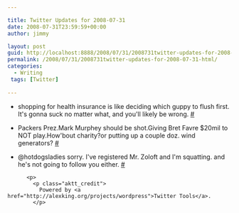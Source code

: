 ```yaml
---

title: Twitter Updates for 2008-07-31
date: 2008-07-31T23:59:59+00:00
author: jimmy

layout: post
guid: http://localhost:8888/2008/07/31/2008731twitter-updates-for-2008-07-31-html/
permalink: /2008/07/31/2008731twitter-updates-for-2008-07-31-html/
categories:
  - Writing
 tags: [Twitter] 
  
---
```


  <ul class="aktt_tweet_digest">
    <li>
      shopping for health insurance is like deciding which guppy to flush first. It's gonna suck no matter what, and you'll likely be wrong. <a href="http://twitter.com/jimmylittle/statuses/873916091">#</a>
    </li>
    <p>
      <li>
        Packers Prez.Mark Murphey should be shot.Giving Bret Favre $20mil to NOT play.How'bout charity?or putting up a couple doz. wind generators? <a href="http://twitter.com/jimmylittle/statuses/874027550">#</a>
      </li>
      <p>
        <li>
          @hotdogsladies sorry. I've registered Mr. Zoloft and I'm squatting. and he's not going to follow you either. <a href="http://twitter.com/jimmylittle/statuses/874029127">#</a>
        </li>
        <p>
          </ul> 
          
          <p>
            <p class="aktt_credit">
              Powered by <a href="http://alexking.org/projects/wordpress">Twitter Tools</a>.
            </p>